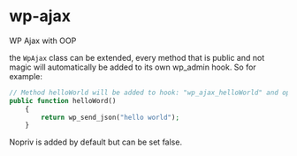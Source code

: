 # wp-ajax
WP Ajax with OOP

the `WpAjax` class can be extended, every method that is public and not magic will automatically be added to its own wp_admin hook.
So for example:

```php
// Method helloWorld will be added to hook: "wp_ajax_helloWorld" and optionally "wp_ajax_nopriv_helloWorld"
public function helloWord()
    {
        return wp_send_json("hello world");
    }
```

Nopriv is added by default but can be set false.
